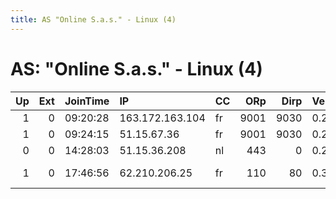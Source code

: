 ```yaml
---
title: AS "Online S.a.s." - Linux (4)
---
```


# AS: "Online S.a.s." - Linux (4)

|   Up |   Ext | JoinTime   | IP              | CC   |   ORp |   Dirp | Version   | Contact                      | Nickname   |   eFamMembers |
|-----:|------:|:-----------|:----------------|:-----|------:|-------:|:----------|:-----------------------------|:-----------|--------------:|
|    1 |     0 | 09:20:28   | 163.172.163.104 | fr   |  9001 |   9030 | 0.2.8.9   | None                         | metroid    |             1 |
|    1 |     0 | 09:24:15   | 51.15.67.36     | fr   |  9001 |   9030 | 0.2.8.9   | None                         | pacman     |             1 |
|    0 |     0 | 14:28:03   | 51.15.36.208    | nl   |   443 |      0 | 0.2.7.6   | info@paulbsd.com             | paulbsd    |             1 |
|    1 |     0 | 17:46:56   | 62.210.206.25   | fr   |   110 |     80 | 0.3.0.9   | Julien ROBIN - FR &lt;find m | Unnamed    |             1 |
